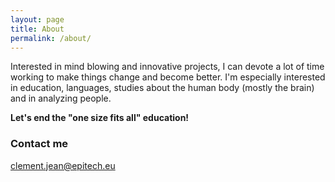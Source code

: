 ```yaml
---
layout: page
title: About
permalink: /about/
---
```


Interested in mind blowing and innovative projects, I can devote a lot of time working to make things change and become better. I'm especially interested in education, languages, studies about the human body (mostly the brain) and in analyzing people.

**Let's end the "one size fits all" education!**

### Contact me

[clement.jean@epitech.eu](mailto:clement.jean@epitech.eu)
